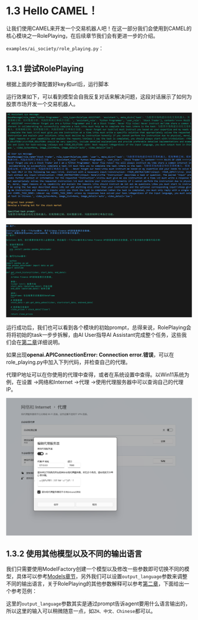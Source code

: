 # 1.3 Hello CAMEL！

让我们使用CAMEL来开发一个交易机器人吧！在这一部分我们会使用到CAMEL的核心模块之一RolePlaying，在后续章节我们会有更进一步的介绍。

`examples/ai_society/role_playing.py`：

## 1.3.1 尝试RolePlaying

根据上面的步骤配置好key和url后，运行脚本

运行效果如下，可以看到模型会自我反复对话来解决问题，这段对话展示了如何为股票市场开发一个交易机器人。

![](../images/image-12.png)

![](../images/image-5.png)

运行成功后，我们也可以看到各个模块的初始prompt，总得来说，RolePlaying会将将初始的task一步步拆解，由AI User指导AI Assistant完成整个任务，这些我们会在[第二章](https://fmhw1n4zpn.feishu.cn/docx/AF4XdOZpIo6TOaxzDK8cxInNnCe#share-X1VwdB394o7hoEx43CWc7WbenEg)详细说明。

如果出现**openai.APIConnectionError: Connection error.错误**，可以在role_playing.py中加入下列代码，并检查自己的代理。

代理IP地址可以在你使用的代理中查得，或者在系统设置中查得。以Win11系统为例，在设置 ->网络和Internet ->代理 ->使用代理服务器中可以查询自己的代理IP。

![](../images/{0F412F01-E241-4951-BAE0-820EA120D544}.png)

## 1.3.2 使用其他模型以及不同的输出语言

我们只需要使用ModelFactory创建一个模型以及修改一些参数即可切换不同的模型，具体可以参考[Models章节](https://fmhw1n4zpn.feishu.cn/docx/AF4XdOZpIo6TOaxzDK8cxInNnCe#share-Bxl5duiIHoskBwxi9eEceCj5nlc)，另外我们可以设置`output_language`参数来调整不同的输出语言，关于RolePlaying的其他参数解释可以参考[第二章](https://fmhw1n4zpn.feishu.cn/docx/AF4XdOZpIo6TOaxzDK8cxInNnCe#share-X1VwdB394o7hoEx43CWc7WbenEg)，下面给出一个参考范例：

这里的`output_language`参数其实是通过prompt告诉agent要用什么语言输出的，所以这里的输入可以稍微随意一点，如`ZH、中文、Chinese`都可以。 